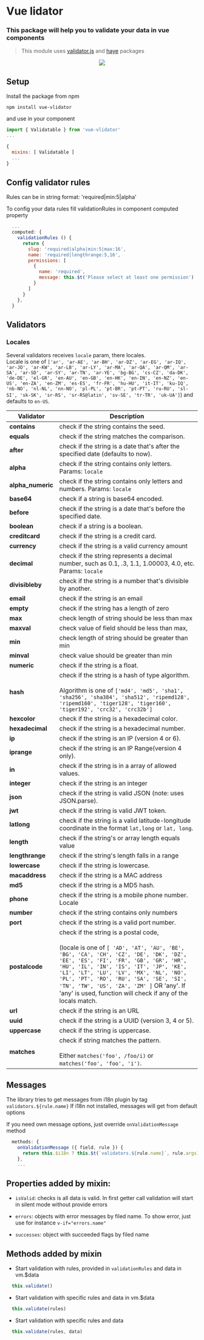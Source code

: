 # Vue lidator

### This package will help you to validate your data in vue components

> This module uses [validator.js](https://github.com/chriso/validator.js) and [haye](https://github.com/poppinss/haye) packages

<p align="center">
  <a href="https://www.npmjs.org/package/vue-vlidator">
    <img src="https://img.shields.io/npm/v/vue-vlidator.svg?style=flat-square&logo=npm">
  </a>
</p>


## Setup

Install the package from npm

```npm
npm install vue-vlidator
```

and use in your component

```js
import { Validatable } from 'vue-vlidator'
...

{
  mixins: [ Validatable ]
  ...
}
```

## Config validator rules

Rules can be in string format:
'required|min:5|alpha'

To config your data rules fill validationRules in component computed property

```js
  ...
  computed: {
    validationRules () {
      return {
        slug: 'required|alpha|min:5|max:16',
        name: 'required|lengthrange:5,16',
        permissions: [
          {
            name: 'required',
            message: this.$t('Please select at least one permission')
          }
        ]
      }
    },
  }
```

## Validators

### Locales
Several validators receives `locale` param, there locales.<br/>
Locale is one of `['ar', 'ar-AE', 'ar-BH', 'ar-DZ', 'ar-EG', 'ar-IQ', 'ar-JO', 'ar-KW', 'ar-LB', 'ar-LY', 'ar-MA', 'ar-QA', 'ar-QM', 'ar-SA', 'ar-SD', 'ar-SY', 'ar-TN', 'ar-YE', 'bg-BG', 'cs-CZ', 'da-DK', 'de-DE', 'el-GR', 'en-AU', 'en-GB', 'en-HK', 'en-IN', 'en-NZ', 'en-US', 'en-ZA', 'en-ZM', 'es-ES', 'fr-FR', 'hu-HU', 'it-IT', 'ku-IQ', 'nb-NO', 'nl-NL', 'nn-NO', 'pl-PL', 'pt-BR', 'pt-PT', 'ru-RU', 'sl-SI', 'sk-SK', 'sr-RS', 'sr-RS@latin', 'sv-SE', 'tr-TR', 'uk-UA']`) and defaults to `en-US`. 

Validator                   | Description
--------------------------- | --------------------------------------
**contains**                | check if the string contains the seed.
**equals**                  | check if the string matches the comparison.
**after**                   | check if the string is a date that's after the specified date (defaults to now).
**alpha**                   | check if the string contains only letters. Params: `locale`
**alpha_numeric**           | check if the string contains only letters and numbers. Params: `locale`
**base64**                  | check if a string is base64 encoded.
**before**                  | check if the string is a date that's before the specified date.
**boolean**                 | check if a string is a boolean.
**creditcard**              | check if the string is a credit card.
**currency**                | check if the string is a valid currency amount
**decimal**                 | check if the string represents a decimal number, such as 0.1, .3, 1.1, 1.00003, 4.0, etc.<br/> Params: `locale`
**divisibleby**             | check if the string is a number that's divisible by another.
**email**                   | check if the string is an email
**empty**                   | check if the string has a length of zero
**max**                     | check length of string should be less than max
**maxval**                  | check value of field should be less than max,
**min**                     | check length of string should be greater than min
**minval**                  | check value should be greater than min
**numeric**                 | check if the string is a float.
**hash**                    | check if the string is a hash of type algorithm.<br/><br/>Algorithm is one of `['md4', 'md5', 'sha1', 'sha256', 'sha384', 'sha512', 'ripemd128', 'ripemd160', 'tiger128', 'tiger160', 'tiger192', 'crc32', 'crc32b']`
**hexcolor**                | check if the string is a hexadecimal color.
**hexadecimal**             | check if the string is a hexadecimal number.
**ip**                      | check if the string is an IP (version 4 or 6).
**iprange**                 | check if the string is an IP Range(version 4 only).
**in**                      | check if the string is in a array of allowed values.
**integer**                     | check if the string is an integer
**json**                    | check if the string is valid JSON (note: uses JSON.parse).
**jwt**                     | check if the string is valid JWT token.
**latlong**                 | check if the string is a valid latitude-longitude coordinate in the format `lat,long` or `lat, long`.
**length**                  | check if the string's or array length equals value
**lengthrange**          | check if the string's length falls in a range
**lowercase**               | check if the string is lowercase.
**macaddress**              | check if the string is a MAC address
**md5**                     | check if the string is a MD5 hash.
**phone**                   | check if the string is a mobile phone number. Locale
**number**                 | check if the string contains only numbers
**port**                    | check if the string is a valid port number.
**postalcode**              | check if the string is a postal code,<br/><br/>(locale is one of `[ 'AD', 'AT', 'AU', 'BE', 'BG', 'CA', 'CH', 'CZ', 'DE', 'DK', 'DZ', 'EE', 'ES', 'FI', 'FR', 'GB', 'GR', 'HR', 'HU', 'IL', 'IN', 'IS', 'IT', 'JP', 'KE', 'LI', 'LT', 'LU', 'LV', 'MX', 'NL', 'NO', 'PL', 'PT', 'RO', 'RU', 'SA', 'SE', 'SI', 'TN', 'TW', 'US', 'ZA', 'ZM' ]` OR 'any'. If 'any' is used, function will check if any of the locals match.
**url**                     | check if the string is an URL
**uuid**                    | check if the string is a UUID (version 3, 4 or 5).
**uppercase**               | check if the string is uppercase.
**matches**                 | check if string matches the pattern.<br/><br/>Either `matches('foo', /foo/i)` or `matches('foo', 'foo', 'i')`.



## Messages

The library tries to get messages from i18n plugin by tag `validators.${rule.name}`
If i18n not installed, messages will get from default options

If you need own message options, just override `onValidationMessage` method
```js
  methods: {
    onValidationMessage ({ field, rule }) {
      return this.$i18n ? this.$t(`validators.${rule.name}`, rule.args) : rule.name
    },
    ...
```

## Properties added by mixin:

 - `isValid`: checks is all data is valid. In first getter call validation will start in silent mode without provide errors

 - `errors`: objects with error messages by filed name. To show error, just use for instance `v-if="errors.name"`

 - `successes`: object with succeeded flags by filed name

## Methods added by mixin

- Start validation with rules, provided in `validationRules` and data in vm.$data
```js
  this.validate()
```

- Start validation with specific rules and data in vm.$data
```js
  this.validate(rules)
```

- Start validation with specific rules and data
```js
  this.validate(rules, data)
```

